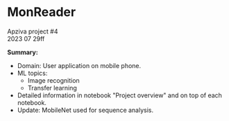 # MonReader

Apziva project #4<br>
2023 07 29ff

__Summary:__
* Domain: User application on mobile phone.
* ML topics:
	* Image recognition
	* Transfer learning
* Detailed information in notebook "Project overview" and on top of each notebook.
* Update: MobileNet used for sequence analysis.
